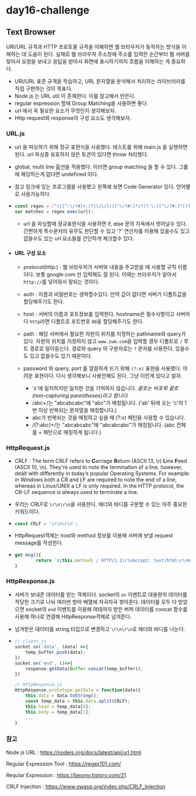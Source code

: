 # day16-challenge


## Text Browser

URI/URL 규격과 HTTP 프로토콜 규격을 이해하면 웹 브라우저가 동작하는 방식을 이해하는 데 도움이 된다. 실제로 웹 브라우저 주소창에 주소를 입력한 순간부터 웹 서버를 찾아서 요청을 보내고 응답을 받아서 화면에 표시하기까지 흐름을 이해하는 게 중요하다.

- URI/URL 표준 규격을 학습하고, URL 문자열을 분석해서 처리하는 라이브러리를 직접 구현하는 것이 목표다. 
- Node js 는 URL util 이 존재한다. 이를 참고해서 만든다.
- regular expression 할때 Group Matching을 사용하면 좋다.
- url 에서 꼭 필요한 요소가 무엇인지 생각해보자.
- Http request와 response의 구성 요소도 생각해보자.



### URL.js

- url 을 파싱하기 위해 정규 표현식을 사용했다. 테스트를 위해 main.js 을 실행하면 된다. url 파싱중 유효하지 않은 토큰이 있다면 throw 처리했다.

- global, multi line 옵션을 적용했다. 이러면 group matching 을 할 수 있다. 그룹에 해당하는게 없다면 undefined 이다. 

- 참고 링크에 있는 프로그램을 사용했고 왼쪽에 보면 Code Generator 있다. 언어별로 사용가능하다.

- ```javascript
  const regex = /^(([^:\/?#]+:)?(\/\/((([^\/?#:]*)?(?:\:([^\/?#:]*))?\@)?([^\/?#:]*)(?::([^\/?#:]*))?)))(([^?]*)(?:\?([^#]*))?)/gm;
  var matches = regex.exec(url);
  ```
  - url 을 파싱할때 정규표현식을 사용하면 if, else 문의 지옥에서 벗어날수 있다. 간편하게 특수문자의 유무도 판단할 수 있고 '?' 연산자를 이용해 있을수도 있고 없을수도 있는 url 요소들를 간단하게 체크할수 있다.

- #### URL 구성 요소

  - protocol(http:) : 웹 브라우저가 서버와 내용을 주고받을 때 사용할 규칙 이름이다. 보통 google.com 만 입력해도 잘 된다. 이때는 브라우저가 알아서 `http://`를 넣어줘서 잘되는 것이다. 

  - auth : 이름과 비밀번호는 생략할수있다. 만약 값이 없다면 서버가 디폴트값을 할당해주기도 한다.

  - host : 서버의 이름과 포트정보를 입력한다. hostname은 필수사항이고 서버마다 `http`라면 디폴트로 포트번호 `80`을 할당해주기도 한다.

  - path : 해당 서버에서 필요한 자원의 위치를 지정하는 pathname와 query가 있다. 자원의 위치를 지정하지 않고 `www.zum.com`을 입력할 경우 디폴트로 `/` 루트 경로로 알아듣는다. 경로와 query 의 구분자로는 `?` 문자를 사용한다. 있을수도 있고 없을수도 있기 때문이다. 

  - password 와 query, port 를 깔끔하게 뜨기 위해 `(?:x)` 표현을 사용했다. 어려운 표현이다. 다시 생각해보니 사용안해도 된다. 그냥 이런게 있다고 알자.

    - 'x'에 일치하지만 일치한 것을 기억하지 않습니다. *괄호는 비포획 괄호(non-capturing parentheses)라고 합니다.* 
    - /abc+/는 "abcabcabc"에 "abc"가 매칭됩니다. ('ab' 뒤에 오는 'c'의 1번 이상 반복되는 문자열을 매칭합니다.)
    - abc가 반복되는 것을 매칭하고 싶을 때 (?:x) 패턴을 사용할 수 있습니다.
    - /(?:abc)+/는 "abcabcabc"에 "abcabcabc"가 매칭됩니다. (abc 전체를 + 패턴으로 매칭하게 됩니다.)

    

### HttpRequest.js

- CRLF : The term CRLF refers to **C**arriage **R**eturn (ASCII 13, \r) **L**ine **F**eed (ASCII 10, \n). They're used to note the termination of a line, however, dealt with differently in today’s popular Operating Systems. For example: in Windows both a CR and LF are required to note the end of a line, whereas in Linux/UNIX a LF is only required. In the HTTP protocol, the CR-LF sequence is always used to terminate a line.

- 우리는 CRLF로 `\r\n\r\n`을 사용한다. 헤더와 바디를 구분할 수 있는 아주 중요한 키워드이다. 

- ```javascript
  const CRLF = '\r\n\r\n';
  ```

- HttpRequest객체는 host와 method 정보를 이용해 서버에 보낼 request message를 작성한다. 

- ```javascript
  get msg(){
          return `${this.method} / HTTP/1.1\r\nAccept: text/html\r\nHost: ${this.host}\r\nUser-Agent: Mozilla/5.0${CRLF}`;
  }
  ```



### HttpResponse.js

- 서버가 보내준 데이터를 받는 객체이다. socket의 `on` 이벤트로 대용량의  데이터를 적당한 크기로 나눠 여러번 받아 배열에 차곡차곡 쌓아준다. 데이터를 모두 다 받았으면 socket의 `end` 이벤트를 이용해 여태까지 받은 버퍼 데이터를 concat 함수를 사용해 하나로 연결해 HttpResponse객체로 넘겨준다.
- 넘겨받은 데이터를 string 타입으로 변경하고 `\r\n\r\n`로 헤더와 바디를 나눈다. 

- ```javascript
  // client.js
  socket.on('data', (data) =>{  
      temp_buffer.push(data);
  })
  socket.on('end', ()=>{
      response.getData(Buffer.concat(temp_buffer));
  })
  
  // HttpResponse.js
  HttpResponse.prototype.getData = function(data){
      this.data = data.toString();
      const temp_data = this.data.split(CRLF);
      this.head = temp_data[0];
      this.body = temp_data[1];
      ...
  }   
  ```

  

### 참고 

Node js URL : <https://nodejs.org/docs/latest/api/url.html>

Regular Expression Tool : <https://regex101.com/>

Reqular Expression : https://beomy.tistory.com/21

CRLF Injection : <https://www.owasp.org/index.php/CRLF_Injection>